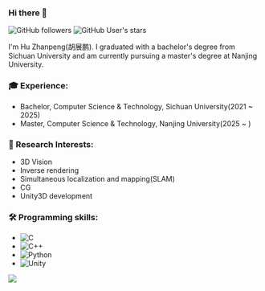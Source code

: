 ### Hi there 👋 


![GitHub followers](https://img.shields.io/github/followers/LucasQAQ?logo=Github) ![GitHub User's stars](https://img.shields.io/github/stars/LucasQAQ?affiliations=OWNER%2CCOLLABORATOR&label=all%20stars&logo=Github)

I'm Hu Zhanpeng(胡展鹏). I graduated with a bachelor's degree from Sichuan University and am currently pursuing a master's degree at Nanjing University. 

### 🎓 Experience:
 - Bachelor, Computer Science & Technology, Sichuan University(2021 ~ 2025)
 - Master, Computer Science & Technology, Nanjing University(2025 ~ )
### 🔭 Research Interests:
 - 3D Vision
 - Inverse rendering
 - Simultaneous localization and mapping(SLAM)
 - CG
 - Unity3D development
### 🛠️ Programming skills:
 - ![C](https://img.shields.io/badge/-C-000?&logo=C)
 - ![C++](https://img.shields.io/badge/-C++-000?&logo=c%2b%2b&logoColor=00599C)
 - ![Python](https://img.shields.io/badge/-Python-000?&logo=Python)
 - ![Unity](https://img.shields.io/badge/-Unity-000?&logo=Unity)

<a href="https://github.com/LucasQAQ"><img align='center' src="https://github-readme-stats.vercel.app/api?username=LucasQAQ&hide_title=true&hide_border=true&show_icons=true&include_all_commits=true&count_private=true&line_height=21&text_color=000&icon_color=000&bg_color=0,ea6161,ffc64d,fffc4d,52fa5a&theme=graywhite" /></a>
